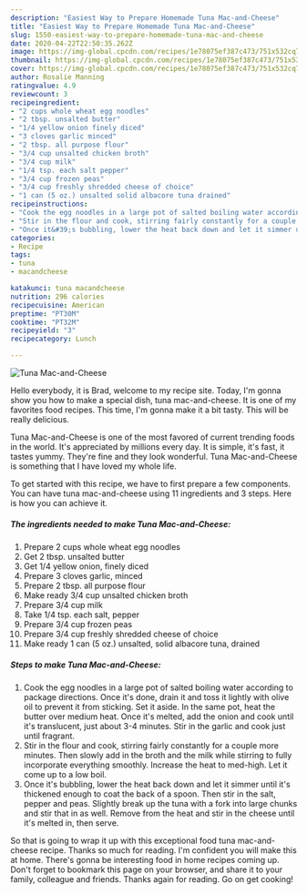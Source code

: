 ```yaml
---
description: "Easiest Way to Prepare Homemade Tuna Mac-and-Cheese"
title: "Easiest Way to Prepare Homemade Tuna Mac-and-Cheese"
slug: 1550-easiest-way-to-prepare-homemade-tuna-mac-and-cheese
date: 2020-04-22T22:50:35.262Z
image: https://img-global.cpcdn.com/recipes/1e78075ef387c473/751x532cq70/tuna-mac-and-cheese-recipe-main-photo.jpg
thumbnail: https://img-global.cpcdn.com/recipes/1e78075ef387c473/751x532cq70/tuna-mac-and-cheese-recipe-main-photo.jpg
cover: https://img-global.cpcdn.com/recipes/1e78075ef387c473/751x532cq70/tuna-mac-and-cheese-recipe-main-photo.jpg
author: Rosalie Manning
ratingvalue: 4.9
reviewcount: 3
recipeingredient:
- "2 cups whole wheat egg noodles"
- "2 tbsp. unsalted butter"
- "1/4 yellow onion finely diced"
- "3 cloves garlic minced"
- "2 tbsp. all purpose flour"
- "3/4 cup unsalted chicken broth"
- "3/4 cup milk"
- "1/4 tsp. each salt pepper"
- "3/4 cup frozen peas"
- "3/4 cup freshly shredded cheese of choice"
- "1 can (5 oz.) unsalted solid albacore tuna drained"
recipeinstructions:
- "Cook the egg noodles in a large pot of salted boiling water according to package directions. Once it&#39;s done, drain it and toss it lightly with olive oil to prevent it from sticking. Set it aside. In the same pot, heat the butter over medium heat. Once it&#39;s melted, add the onion and cook until it&#39;s translucent, just about 3-4 minutes. Stir in the garlic and cook just until fragrant."
- "Stir in the flour and cook, stirring fairly constantly for a couple more minutes. Then slowly add in the broth and the milk while stirring to fully incorporate everything smoothly. Increase the heat to med-high. Let it come up to a low boil."
- "Once it&#39;s bubbling, lower the heat back down and let it simmer until it&#39;s thickened enough to coat the back of a spoon. Then stir in the salt, pepper and peas. Slightly break up the tuna with a fork into large chunks and stir that in as well. Remove from the heat and stir in the cheese until it&#39;s melted in, then serve."
categories:
- Recipe
tags:
- tuna
- macandcheese

katakunci: tuna macandcheese 
nutrition: 296 calories
recipecuisine: American
preptime: "PT30M"
cooktime: "PT32M"
recipeyield: "3"
recipecategory: Lunch

---
```



![Tuna Mac-and-Cheese](https://img-global.cpcdn.com/recipes/1e78075ef387c473/751x532cq70/tuna-mac-and-cheese-recipe-main-photo.jpg)

Hello everybody, it is Brad, welcome to my recipe site. Today, I'm gonna show you how to make a special dish, tuna mac-and-cheese. It is one of my favorites food recipes. This time, I'm gonna make it a bit tasty. This will be really delicious.

Tuna Mac-and-Cheese is one of the most favored of current trending foods in the world. It's appreciated by millions every day. It is simple, it's fast, it tastes yummy. They're fine and they look wonderful. Tuna Mac-and-Cheese is something that I have loved my whole life.




To get started with this recipe, we have to first prepare a few components. You can have tuna mac-and-cheese using 11 ingredients and 3 steps. Here is how you can achieve it.

<!--inarticleads1-->

##### The ingredients needed to make Tuna Mac-and-Cheese:

1. Prepare 2 cups whole wheat egg noodles
1. Get 2 tbsp. unsalted butter
1. Get 1/4 yellow onion, finely diced
1. Prepare 3 cloves garlic, minced
1. Prepare 2 tbsp. all purpose flour
1. Make ready 3/4 cup unsalted chicken broth
1. Prepare 3/4 cup milk
1. Take 1/4 tsp. each salt, pepper
1. Prepare 3/4 cup frozen peas
1. Prepare 3/4 cup freshly shredded cheese of choice
1. Make ready 1 can (5 oz.) unsalted, solid albacore tuna, drained




<!--inarticleads2-->

##### Steps to make Tuna Mac-and-Cheese:

1. Cook the egg noodles in a large pot of salted boiling water according to package directions. Once it&#39;s done, drain it and toss it lightly with olive oil to prevent it from sticking. Set it aside. In the same pot, heat the butter over medium heat. Once it&#39;s melted, add the onion and cook until it&#39;s translucent, just about 3-4 minutes. Stir in the garlic and cook just until fragrant.
1. Stir in the flour and cook, stirring fairly constantly for a couple more minutes. Then slowly add in the broth and the milk while stirring to fully incorporate everything smoothly. Increase the heat to med-high. Let it come up to a low boil.
1. Once it&#39;s bubbling, lower the heat back down and let it simmer until it&#39;s thickened enough to coat the back of a spoon. Then stir in the salt, pepper and peas. Slightly break up the tuna with a fork into large chunks and stir that in as well. Remove from the heat and stir in the cheese until it&#39;s melted in, then serve.




So that is going to wrap it up with this exceptional food tuna mac-and-cheese recipe. Thanks so much for reading. I'm confident you will make this at home. There's gonna be interesting food in home recipes coming up. Don't forget to bookmark this page on your browser, and share it to your family, colleague and friends. Thanks again for reading. Go on get cooking!
